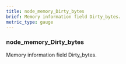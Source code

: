 ```yaml
---
title: node_memory_Dirty_bytes
brief: Memory information field Dirty_bytes.
metric_type: gauge
---
```

### node_memory_Dirty_bytes

Memory information field Dirty_bytes.
